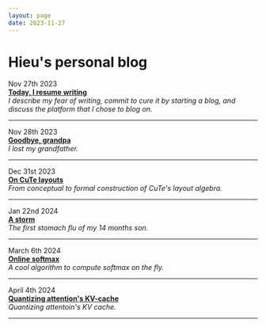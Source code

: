 ```yaml
---
layout: page
date: 2023-11-27
---
```


# Hieu's personal blog

Nov 27th 2023
<br>
[**Today, I resume writing**](./today_i_resume_writing)
<br>
*I describe my fear of writing, commit to cure it by starting a blog, and
discuss the platform that I chose to blog on.*
<hr>

Nov 28th 2023
<br>
[**Goodbye, grandpa**](./goodbye_grandpa)
<br>
*I lost my grandfather.*
<hr>

Dec 31st 2023
<br>
[**On CuTe layouts**](./on_cute_layouts)
<br>
*From conceptual to formal construction of CuTe's layout algebra.*
<hr>

Jan 22nd 2024
<br>
[**A storm**](./a_storm)
<br>
*The first stomach flu of my 14 months son.*
<hr>

March 6th 2024
<br>
[**Online softmax**](./online_softmax)
<br>
*A cool algorithm to compute softmax on the fly.*
<hr>

April 4th 2024
<br>
[**Quantizing attention's KV-cache**](./kv_cache_quantize)
<br>
*Quantizing attentoin's KV cache.*
<hr>

